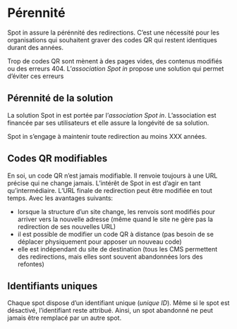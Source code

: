 # Pérennité

Spot in assure la pérénnité des redirections. C’est une nécessité pour les organisations qui souhaitent graver des codes QR qui restent identiques durant des années.

Trop de codes QR sont mènent à des pages vides, des contenus modifiés ou des erreurs 404. L’*association Spot in* propose une solution qui permet d’éviter ces erreurs

## Pérennité de la solution

La solution Spot in est portée par l’*association Spot in*. L’association est financée par ses utilisateurs et elle assure la longévité de sa solution.

Spot in s’engage à maintenir toute redirection au moins XXX années.

## Codes QR modifiables

En soi, un code QR n’est jamais modifiable. Il renvoie toujours à une URL précise qui ne change jamais. L’intérêt de Spot in est d’agir en tant qu’intermédiaire. L’URL finale de redirection peut être modifiée en tout temps. Avec les avantages suivants:

- lorsque la structure d’un site change, les renvois sont modifiés pour arriver vers la nouvelle adresse (même quand le site ne gère pas la redirection de ses nouvelles URL)
- il est possible de modifier un code QR à distance (pas besoin de se déplacer physiquement pour apposer un nouveau code)
- elle est indépendant du site de destination (tous les CMS permettent des redirections, mais elles sont souvent abandonnées lors des refontes)

## Identifiants uniques

Chaque spot dispose d’un identifiant unique (*unique ID*). Même si le spot est désactivé, l’identifiant reste attribué. Ainsi, un spot abandonné ne peut jamais être remplacé par un autre spot.